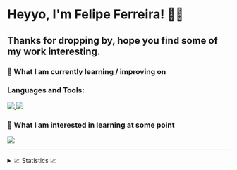 # Heyyo, I'm Felipe Ferreira! 👋👋

## Thanks for dropping by, hope you find some of my work interesting.

### 📖 What I am currently learning / improving on

### Languages and Tools:

<p align="left">
  <a href="https://skillicons.dev">
    <img src="https://skillicons.dev/icons?i=c,cpp,cs,dotnet,java,py,php,mysql,html,css,js,ts,angular" />
    <img src="https://skillicons.dev/icons?i=visualstudio,vscode,eclipse,idea,git,github,figma" />
  </a>
</p>

### 👾 What I am interested in learning at some point

<p align="left">
  <a href="https://skillicons.dev">
    <img src="https://skillicons.dev/icons?i=aws,azure,gcp,bots,firebase,docker,kotlin,swift,flutter,ruby,nginx,nodejs," />
  </a>
</p>

---
<details>
  <summary>📈 Statistics 📈</summary>

<!-- ![Visitor Count](https://komarev.com/ghpvc/?username=LuisFelipeFrancisco&label=Visitors&style=for-the-badge) -->
<img src="https://github-readme-stats.vercel.app/api?username=LuisFelipeFrancisco&show_icons=true&theme=github_dark&hide_border=true" />
<img src="https://github-readme-streak-stats.herokuapp.com/?user=LuisFelipeFrancisco&theme=github-dark-blue&hide_border=true" />
<img src="https://github-readme-activity-graph.cyclic.app/graph?username=LuisFelipeFrancisco&theme=react-dark&hide_border=true&color=58A6FF&line=58A6FF" />
<img src="https://github-readme-stats.vercel.app/api/top-langs/?username=LuisFelipeFrancisco&layout=compact&hide=c,c%2B%2B,powershell&line_height=20&title_color=FFFFFF&icon_color=FFFFFF&text_color=FFFFFF&bg_color=0D1117&hide_border=true" />
</details>

<!--
<details>
<summary>Currently Listening To: </summary>
<a href="https://www.data-card-for-spotify.com/card?user_id=trunkios">
    <img src="https://www.data-card-for-spotify.com/api/card?user_id=trunkios&hide_title=1" alt="Data Card for Spotify">
</a>
</details>
-->
